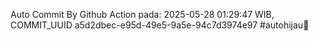 Auto Commit By Github Action pada: 2025-05-28 01:29:47 WIB, COMMIT_UUID a5d2dbec-e95d-49e5-9a5e-94c7d3974e97 #autohijau🗿
